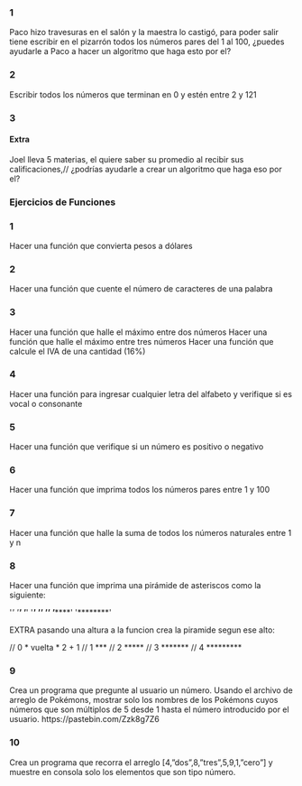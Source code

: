 <h3>1</h3>

Paco hizo travesuras en el salón y la maestra lo castigó, para poder salir tiene escribir en el pizarrón todos los números pares  del 1 al 100, ¿puedes ayudarle a Paco a hacer un algoritmo que haga esto por el?

<h3>2</h3>
Escribir todos los números que terminan en 0 y estén entre 2 y 121

<h3>3</h3>
<h4>Extra</h4>
Joel lleva 5 materias, el quiere saber su promedio al recibir sus calificaciones,// ¿podrías ayudarle a crear un algoritmo que haga eso por el?


### Ejercicios de Funciones
<h3>1</h3>
 Hacer una función que convierta pesos a dólares


<h3>2</h3>
 Hacer una función que cuente el número de caracteres de una palabra

<h3>3</h3>
 Hacer una función que halle el máximo entre dos números
 Hacer una función que halle el máximo entre tres números
 Hacer una función que calcule el IVA de una cantidad (16%)

<h3>4</h3>
 Hacer una función para ingresar cualquier letra del alfabeto  
 y verifique si es vocal o consonante

<h3>5</h3>
 Hacer una función que verifique si un número es positivo o negativo

<h3>6</h3>
 Hacer una función que imprima todos los números pares entre 1 y 100

<h3>7</h3>
 Hacer una función que halle la suma de todos los números naturales entre 1 y n

<h3>8</h3>
 Hacer una función que imprima una pirámide de asteriscos como la siguiente:

'*'
'**'
'***'
'****'
'*****'
'******'
'*******'
'********'

EXTRA pasando una altura a la funcion crea la piramide segun ese alto: 
       
//              0        *        vuelta * 2 + 1
//              1       ***
//              2      *****
//              3     *******
//              4    *********


<h3>9</h3>
Crea un programa que pregunte al usuario un número. Usando el archivo de arreglo de Pokémons, mostrar solo los nombres de los Pokémons cuyos números que son múltiplos de 5 desde 1 hasta el número introducido por el usuario. 
https://pastebin.com/Zzk8g7Z6


<h3>10</h3>
Crea un programa que recorra el arreglo [4,”dos”,8,”tres”,5,9,1,”cero”] y muestre en consola solo los elementos que son tipo número.

